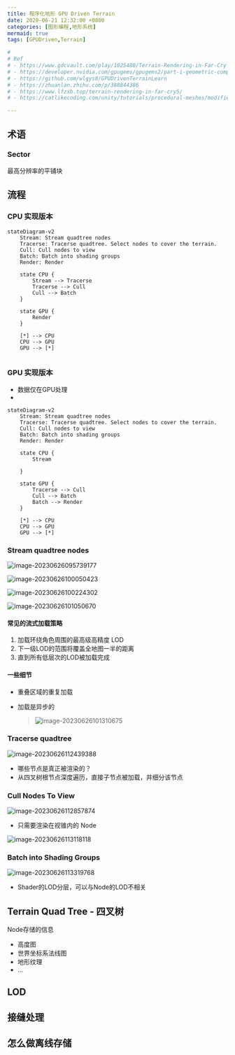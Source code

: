 ```yaml
---
title: 程序化地形 GPU Driven Terrain
date: 2020-06-21 12:32:00 +0800
categories: [图形编程,地形系统]
mermaid: true
tags: [GPUDriven,Terrain]

# 
# Ref
# - https://www.gdcvault.com/play/1025480/Terrain-Rendering-in-Far-Cry
# - https://developer.nvidia.com/gpugems/gpugems2/part-i-geometric-complexity/chapter-2-terrain-rendering-using-gpu-based-geometry
# - https://github.com/wlgys8/GPUDrivenTerrainLearn
# - https://zhuanlan.zhihu.com/p/388844386
# - https://www.lfzxb.top/terrain-rendering-in-far-cry5/
# - https://catlikecoding.com/unity/tutorials/procedural-meshes/modified-grid/

---
```


## 术语

### Sector

最高分辨率的平铺块





## 流程

### CPU 实现版本

```mermaid
stateDiagram-v2
    Stream: Stream quadtree nodes
    Tracerse: Tracerse quadtree. Select nodes to cover the terrain.
    Cull: Cull nodes to view
    Batch: Batch into shading groups
    Render: Render
    
    state CPU {
    	Stream --> Tracerse
    	Tracerse --> Cull
    	Cull --> Batch
    }
    
    state GPU {
        Render
    }
    
    [*] --> CPU
    CPU --> GPU
    GPU --> [*]
    
```

### GPU 实现版本

- 数据仅在GPU处理
- 

```mermaid
stateDiagram-v2
    Stream: Stream quadtree nodes
    Tracerse: Tracerse quadtree. Select nodes to cover the terrain.
    Cull: Cull nodes to view
    Batch: Batch into shading groups
    Render: Render
    
    state CPU {
    	Stream
    	
    }
    
    state GPU {
    	Tracerse --> Cull
    	Cull --> Batch
    	Batch --> Render
    }
    
    [*] --> CPU
    CPU --> GPU
    GPU --> [*]
```





### Stream quadtree nodes

![image-20230626095739177](https://raw.githubusercontent.com/Rootjhon/img_note/empty/202306260957778.png)

![image-20230626100050423](https://raw.githubusercontent.com/Rootjhon/img_note/empty/202306261000604.png)

![image-20230626100224302](https://raw.githubusercontent.com/Rootjhon/img_note/empty/202306261002507.png)


![image-20230626101050670](https://raw.githubusercontent.com/Rootjhon/img_note/empty/202306261010327.png)


#### 常见的流式加载策略

1. 加载环绕角色周围的最高级高精度 LOD
2. 下一级LOD的范围将覆盖全地图一半的距离
3. 直到所有低层次的LOD被加载完成

#### 一些细节

- 重叠区域的重复加载

- 加载是异步的

  > ![image-20230626101310675](https://raw.githubusercontent.com/Rootjhon/img_note/empty/202306261013254.png)



### Tracerse quadtree

![image-20230626112439388](https://raw.githubusercontent.com/Rootjhon/img_note/empty/202306261124186.png)

- 哪些节点是真正被渲染的？
- 从四叉树根节点深度遍历，直接子节点被加载，并细分该节点

### Cull Nodes To View

![image-20230626112857874](https://raw.githubusercontent.com/Rootjhon/img_note/empty/202306261128822.png)

- 只需要渲染在视锥内的 Node

![image-20230626113118118](https://raw.githubusercontent.com/Rootjhon/img_note/empty/202306261131363.png)



### Batch into Shading Groups

![image-20230626113319768](https://raw.githubusercontent.com/Rootjhon/img_note/empty/202306261133773.png)

- Shader的LOD分层，可以与Node的LOD不相关









## Terrain Quad Tree - 四叉树



Node存储的信息

- 高度图
- 世界坐标系法线图
- 地形纹理
- ...





## LOD





## 接缝处理



## 怎么做离线存储



